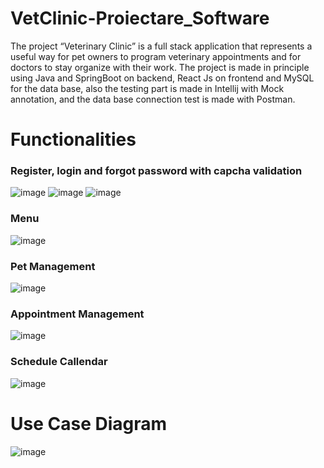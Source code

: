 # VetClinic-Proiectare_Software
The project “Veterinary Clinic” is a full stack application that represents a useful way
for pet owners to program veterinary appointments and for doctors to stay organize with their
work. The project is made in principle using Java and SpringBoot on backend, React Js on
frontend and MySQL for the data base, also the testing part is made in Intellij with Mock
annotation, and the data base connection test is made with Postman. 

# Functionalities
 ### Register, login and forgot password with capcha validation 
![image](https://github.com/user-attachments/assets/37125e8a-5981-42f7-ac6e-84def623dc27)
![image](https://github.com/user-attachments/assets/30c5df26-b969-4d33-a87c-0b2b806624ae)
![image](https://github.com/user-attachments/assets/ea6b2ba5-0197-4dcc-8924-cccda2957f53)

 ### Menu
![image](https://github.com/user-attachments/assets/808878a4-c2d1-4c56-9e8b-14789a919ae6)

 ### Pet Management
![image](https://github.com/user-attachments/assets/991a065d-370a-427c-9993-10fdd8f61d25)

 ### Appointment Management
![image](https://github.com/user-attachments/assets/fdbb1847-b2c5-45af-84cd-082a34c2a7fc)

 ### Schedule Callendar
![image](https://github.com/user-attachments/assets/74e80099-4f4a-42e3-9c1b-26643e8b969f)


# Use Case Diagram 
![image](https://github.com/DeniDunca/VetClinic-Proiectare_Software/assets/61636465/7a497bac-e776-49c4-a718-3b6023c3c37f)



